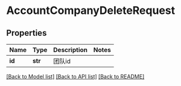 # AccountCompanyDeleteRequest

## Properties
Name | Type | Description | Notes
------------ | ------------- | ------------- | -------------
**id** | **str** | 团队id | 

[[Back to Model list]](../README.md#documentation-for-models) [[Back to API list]](../README.md#documentation-for-api-endpoints) [[Back to README]](../README.md)

